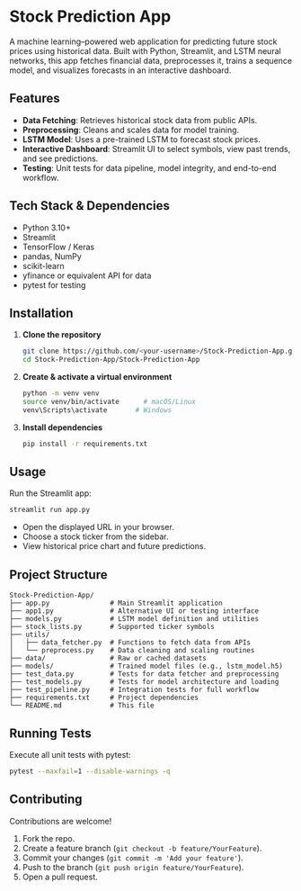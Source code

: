 # Stock Prediction App

A machine learning–powered web application for predicting future stock prices using historical data. Built with Python, Streamlit, and LSTM neural networks, this app fetches financial data, preprocesses it, trains a sequence model, and visualizes forecasts in an interactive dashboard.

## Features

- **Data Fetching**: Retrieves historical stock data from public APIs.
- **Preprocessing**: Cleans and scales data for model training.
- **LSTM Model**: Uses a pre-trained LSTM to forecast stock prices.
- **Interactive Dashboard**: Streamlit UI to select symbols, view past trends, and see predictions.
- **Testing**: Unit tests for data pipeline, model integrity, and end-to-end workflow.

## Tech Stack & Dependencies

- Python 3.10+  
- Streamlit  
- TensorFlow / Keras  
- pandas, NumPy  
- scikit-learn  
- yfinance or equivalent API for data  
- pytest for testing

## Installation

1. **Clone the repository**  
   ```bash
   git clone https://github.com/<your-username>/Stock-Prediction-App.git
   cd Stock-Prediction-App/Stock-Prediction-App
   ```
2. **Create & activate a virtual environment**  
   ```bash
   python -m venv venv
   source venv/bin/activate      # macOS/Linux
   venv\Scripts\activate       # Windows
   ```
3. **Install dependencies**  
   ```bash
   pip install -r requirements.txt
   ```

## Usage

Run the Streamlit app:  
```bash
streamlit run app.py
```  
- Open the displayed URL in your browser.  
- Choose a stock ticker from the sidebar.  
- View historical price chart and future predictions.

## Project Structure

```
Stock-Prediction-App/
├── app.py               # Main Streamlit application
├── app1.py              # Alternative UI or testing interface
├── models.py            # LSTM model definition and utilities
├── stock_lists.py       # Supported ticker symbols
├── utils/
│   ├── data_fetcher.py  # Functions to fetch data from APIs
│   └── preprocess.py    # Data cleaning and scaling routines
├── data/                # Raw or cached datasets
├── models/              # Trained model files (e.g., lstm_model.h5)
├── test_data.py         # Tests for data fetcher and preprocessing
├── test_models.py       # Tests for model architecture and loading
├── test_pipeline.py     # Integration tests for full workflow
├── requirements.txt     # Project dependencies
└── README.md            # This file
```

## Running Tests

Execute all unit tests with pytest:  
```bash
pytest --maxfail=1 --disable-warnings -q
```

## Contributing

Contributions are welcome!  
1. Fork the repo.  
2. Create a feature branch (`git checkout -b feature/YourFeature`).  
3. Commit your changes (`git commit -m 'Add your feature'`).  
4. Push to the branch (`git push origin feature/YourFeature`).  
5. Open a pull request.

